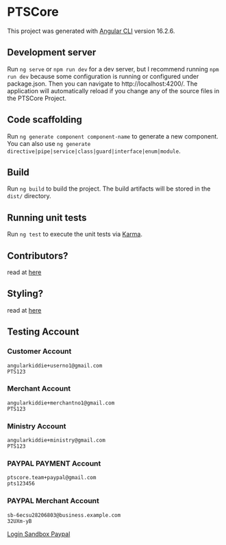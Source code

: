 # PTSCore

This project was generated with [Angular CLI](https://github.com/angular/angular-cli) version 16.2.6.

## Development server

Run `ng serve` or `npm run dev` for a dev server, but I recommend running `npm run dev` because some configuration is running or configured under package.json. Then you can navigate to http://localhost:4200/. The application will automatically reload if you change any of the source files in the PTSCore Project.

## Code scaffolding

Run `ng generate component component-name` to generate a new component. You can also use `ng generate directive|pipe|service|class|guard|interface|enum|module`.

## Build

Run `ng build` to build the project. The build artifacts will be stored in the `dist/` directory.

## Running unit tests

Run `ng test` to execute the unit tests via [Karma](https://karma-runner.github.io).

## Contributors?

read at [here](https://github.com/zTzyrant/PTSCore/blob/master/docs/commit.md)

## Styling?

read at [here](https://github.com/zTzyrant/PTSCore/blob/master/docs/styling_guide.md)

## Testing Account
### Customer Account
```
angularkiddie+userno1@gmail.com
PTS123
```

### Merchant Account
```
angularkiddie+merchantno1@gmail.com
PTS123
```

### Ministry Account
```
angularkiddie+ministry@gmail.com
PTS123
```

### PAYPAL PAYMENT Account
```
ptscore.team+paypal@gmail.com
pts123456
```

### PAYPAL Merchant Account
```
sb-6ecsu28206803@business.example.com
32UXm-yB
```
[Login Sandbox Paypal](https://www.sandbox.paypal.com/)
